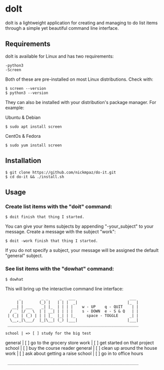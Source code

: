 # doIt

doIt is a lightweight application for creating and managing to do list 
items through a simple yet beautiful command line interface.

## Requirements

doIt is available for Linux and has two requirements:

    -python3
    -Screen

Both of these are pre-installed on most Linux distributions. Check with:

    $ screen --version
    $ python3 --version

They can also be installed with your distribution's package manager. 
For example:

Ubuntu & Debian

    $ sudo apt install screen

CentOs & Fedora

    $ sudo yum install screen

## Installation

    $ git clone https://github.com/nickmpaz/do-it.git
    $ cd do-it && ./install.sh

## Usage

### Create list items with the "doit" command:

    $ doit finish that thing I started.

You can give your items subjects by appending "-your_subject" to
your message. Create a message with the subject "work":

    $ doit -work finish that thing I started.

If you do not specify a subject, your message will be assigned the
default "general" subject.

### See list items with the "dowhat" command:

    $ dowhat

This will bring up the interactive command line interface:


          _         _ _     _   ___                        ___ 
         | |       (_) |   | | |  _|                      |_  |
       __| | ___    _| |_  | | | |    w - UP    q - QUIT    | |
      / _` |/ _ \  | | __| | | | |    s - DOWN  e - S & Q   | |
     | (_| | (_) | | | |_  |_| | |_     space - TOGGLE     _| |
      \__,_|\___/  |_|\__| (_) |___|                      |___|
     __________________________________________________________                                 
    
    school | => [ ] study for the big test
   general |    [ ] go to the grocery store
      work |    [ ] get started on that project
    school |    [ ] buy the course reader
   general |    [ ] clean up around the house
      work |    [ ] ask about getting a raise
    school |    [ ] go in to office hours




     __________________________________________________________
